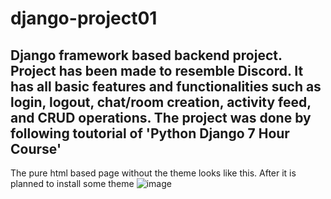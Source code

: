 # django-project01
## Django framework based backend project. Project has been made to resemble Discord. It has all basic features and functionalities such as login, logout, chat/room creation, activity feed, and CRUD operations. The project was done by following toutorial of  'Python Django 7 Hour Course'

The pure html based page without the theme looks like this. After it is planned to install some theme
![image](https://github.com/Yeratas/django-project01/assets/173557833/adda24da-a1b9-4b89-9597-f2dbf2dc5262)

